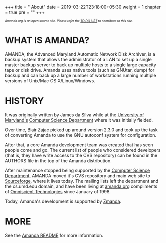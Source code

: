 +++
title = "     About"
date = 2019-03-22T23:18:00+05:30
weight = 1
chapter = true
pre = "<i class='fas fa-info-circle'></i>"
+++

*<sub><sub>Amanda.org is an open source site. Please refer the [TO DO LIST](/to_do) to contribute to this site.</sub></sub>*

# WHAT IS AMANDA?
AMANDA, the Advanced Maryland Automatic Network Disk Archiver, is a backup system that allows the administrator of a LAN to set up a single master backup server to back up multiple hosts to a single large capacity tape or disk drive. Amanda uses native tools (such as GNUtar, dump) for backup and can back up a large number of workstations running multiple versions of Unix/Mac OS X/Linux/Windows.

# HISTORY
It was originally written by James da Silva while at the [University of Maryland's](https://www.umd.edu/) [Computer Science Department](https://www.cs.umd.edu/) where it was initially fielded.

Over time, Blair Zajac picked up around version 2.3.0 and took up the task of converting Amanda to use the GNU autoconf system for configuration.

After that, a core Amanda development team was created that has seen people come and go. The current list of people who considered developers (that is, they have write access to the CVS repository) can be found in the AUTHORS file in the top of the Amanda distribution.

After maintenance stopped being supported by the [Computer Science Department](https://www.cs.umd.edu/), AMANDA moved it's CVS repository and main web site to [Sourceforge](https://sourceforge.net/), where it lives today. The mailing lists left the department and the cs.umd.edu domain, and have been living at [amanda.org](/) compliments of [Omniscient Technologies](https://www.omniscient.com/) since January of 1998.

Today, Amanda's development is supported by [Zmanda](https://www.zmanda.com/lightning/).

# MORE
See the [Amanda README](/about/readme) for more information.